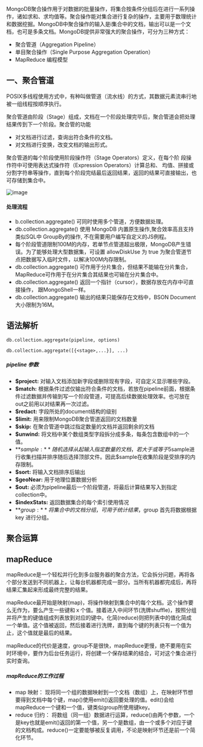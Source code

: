 MongoDB聚合操作用于对数据的批量操作，将集合按条件分组后在进行一系列操作，诸如求和、求均值等。聚合操作能对集合进行复杂的操作，主要用于数理统计和数据挖掘。MongoDB中聚合操作的输入是i集合中的文档，输出可以是一个文档，也可是多条文档。MongoDB提供非常强大的聚合操作，可分为三种方式：

- 聚合管道（Aggregation Pipeline）
- 单目聚合操作（Single Purpose Aggregation Operation）
- MapReduce 编程模型

## 一、聚合管道
POSIX多线程使用方式中，有种叫做管道（流水线）的方式，其数据元素流串行地被一组线程按顺序执行。

聚合管道由阶段（Stage）组成，文档在一个阶段处理完毕后，聚合管道会把处理结果传到下一个阶段。聚合管的功能
- 对文档进行过滤，查询出符合条件的文档。
- 对文档进行变换，改变文档的输出形式。

聚合管道的每个阶段使用阶段操作符（Stage Operators）定义，在每个阶 段操作符中可使用表达式操作符（Expression Operators）计算总和、 均值、拼接或分割字符串等操作，直到每个阶段完结最后返回结果，返回的结果可直接输出，也可存储到集合中。

![image](https://upload-images.jianshu.io/upload_images/4933701-1d32109f70a8c0de.png?imageMogr2/auto-orient/)

#### 处理流程
- b.collection.aggregate() 可同时使用多个管道，方便数据处理。
- db.collection.aggregate() 使用 MongoDB 内置原生操作,聚合效率高且支持类似SQL中 GroupBy的操作, 不在需要用户编写自定义的JS例程。
- 每个阶段管道限制100M的内存，若单节点管道超出极限，MongoDB产生错误。为了能够处理大型数据集，可设置 allowDiskUse 为 true 为聚合管道节点把数据写入临时文件，以解决100M内存限制。
- db.collection.aggregate() 可作用于分片集合，但结果不能输在分片集合， MapReduce可作用于在分片集合其结果也可输在分片集合中。
- db.collection.aggregate() 返回一个指针（cursor），数据存放在内存中可直接操作， 跟MongoShell一样。
- db.collection.aggregate() 输出的结果只能保存在文档中，BSON Document大小限制为16M。

## 语法解析
```
db.collection.aggregate(pipeline, options)

db.collection.aggregate([{<stage>,...}], ...)
```

##### pipeline 参数
- **$project:** 对输入文档添加新字段或删除现有字段，可自定义显示哪些字段。
- **$match:** 根据条件过滤仅输出符合条件的文档，若放在pipeline前面，根据条件过滤数据并传输到写一个阶段管道，可提高后续数据处理效率。也可放在out之前用以对结果再一次过滤。
- **$redact:**  字段所处的document结构的级别
- **$limit:**  用来限制MongoDB聚合管道返回的文档数量
- **$skip:**  在聚合管道中跳过指定数量的文档并返回剩余的文档
- **$unwind:**  将文档中某个数组类型字段拆分成多条，每条包含数组中的一个值。
- **$sample:**  随机选择从起输入指定数量的文档，若大于或等于5%的collection的文档，$sample进行收集扫描并排序随后选择顶部文件。因此$sample在收集阶段是受排序的内存限制。
- **$sort:**  将输入文档排序后输出
- **$geoNear:**  用于地理位置数据分析
- **$out:**  必须为pipeline最后一个阶段管道，将最后计算结果写入到指定collection中。
- **$indexStats:**  返回数据集合的每个索引使用情况
- **$group:**  将集合中的文档分组，可用于统计结果，$group 首先将数据根据 key 进行分组。



## 聚合运算

## mapReduce
mapReduce是一个轻松并行化到多台服务器的聚合方法，它会拆分问题，再将各个部分发送到不同机器上，让每台机器都完成一部分。当所有机器都完成后，再将结果汇集起来形成最终完整的结果。

mapReduce最开始是映射(map)，将操作映射到集合中的每个文档。这个操作要么无作为，要么产生一些键和ｘ个值。接着进入中间环节(洗牌shuffle)，按照分组并将产生的键值组成列表放到对应的键中。化简(reduce)则把列表中的值化简成一个单值。这个值被返回，然后接着进行洗牌，直到每个键的列表只有一个值为止，这个值就是最后的结果。

mapReduce的代价是速度，group不是很快，mapReduce更慢，绝不要用在实时环境中，要作为后台任务运行，将创建一个保存结果的结合，可对这个集合进行实时查询。

##### mapReduce的工作过程

- map 映射：
现将同一个组的数据映射到一个文档（数组）上，在映射环节想要得到文档中每个键，map()使用emit()返回要处理的值。edit()会给mapReduce一个键和一个值，键类似group所使用键key。
- reduce 归约：
将数组（同一组）数据进行运算，reduce()由两个参数，一个是key也就是emit()返回的第一个值，另一个是数组，由一个或多个对应于键的文档构成。reduce()一定要能够被反复调用，不论是映射环节还是前一个简化环节。
